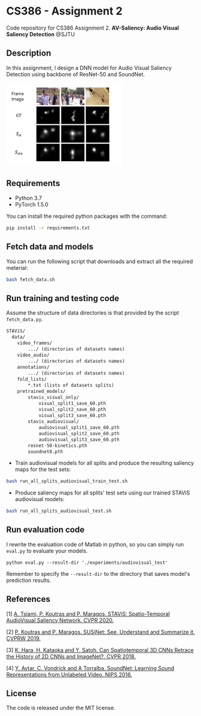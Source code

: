 # CS386 - Assignment 2

Code repository for CS386 Assignment 2. **AV-Saliency: Audio Visual Saliency Detection** @SJTU

## Description

In this assignment, I design a DNN model for Audio Visual Saliency Detection using backbone of ResNet-50 and SoundNet.

<img src="./img/demo.png" alt="demo" style="zoom:30%;" />

## Requirements

* Python 3.7
* PyTorch 1.5.0

You can install the required python packages with the command: 
```bash
pip install -r requirements.txt
```

## Fetch data and models

You can run the following script that downloads and extract all the required meterial: 
```bash
bash fetch_data.sh
```

## Run training and testing code

Assume the structure of data directories is that provided by the script ```fetch_data.py```.

```misc
STAViS/
  data/
    video_frames/ 
        .../ (directories of datasets names) 
    video_audio/ 
        .../ (directories of datasets names)
    annotations/ 
        .../ (directories of datasets names) 
    fold_lists/
        *.txt (lists of datasets splits)
    pretrained_models/
        stavis_visual_only/
            visual_split1_save_60.pth
            visual_split2_save_60.pth
            visual_split3_save_60.pth
        stavis_audiovisual/
            audiovisual_split1_save_60.pth
            audiovisual_split2_save_60.pth
            audiovisual_split3_save_60.pth
        resnet-50-kinetics.pth
        soundnet8.pth
```

* Train audiovisual models for all splits and produce the resulting saliency maps for the test sets:
```bash
bash run_all_splits_audiovisual_train_test.sh
```

* Produce saliency maps for all splits' test sets using our trained STAViS audiovisual models:
```bash
bash run_all_splits_audiovisual_test.sh
```

## Run evaluation code

I rewrite the evaluation code of Matlab in python, so you can simply run `eval.py` to evaluate your models.

```shell
python eval.py --result-dir './experiments/audiovisual_test'
```

Remember to specify the `--result-dir` to the directory that saves model's prediction results.

## References
[1] [A. Tsiami, P. Koutras and P. Maragos. STAViS: Spatio-Temporal AudioVisual Saliency Network. CVPR 2020.](http://openaccess.thecvf.com/content_CVPR_2020/html/Tsiami_STAViS_Spatio-Temporal_AudioVisual_Saliency_Network_CVPR_2020_paper.html)

[2] [P. Koutras and P. Maragos. SUSiNet: See, Understand and Summarize it. CVPRW 2019.](http://openaccess.thecvf.com/content_CVPRW_2019/html/MBCCV/Koutras_SUSiNet_See_Understand_and_Summarize_It_CVPRW_2019_paper.html)

[3] [K. Hara, H. Kataoka and Y. Satoh. Can Spatiotemporal 3D CNNs Retrace the History of 2D CNNs and ImageNet?. CVPR 2018.](http://openaccess.thecvf.com/content_cvpr_2018/html/Hara_Can_Spatiotemporal_3D_CVPR_2018_paper.html) 

[4] [Y. Aytar, C. Vondrick and A Torralba. SoundNet: Learning Sound Representations from Unlabeled Video. NIPS 2016.](https://arxiv.org/abs/1610.09001)

## License

The code is released under the MIT license.
